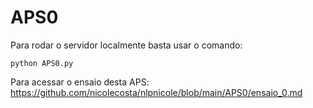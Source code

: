 # APS0

Para rodar o servidor localmente basta usar o comando:

`python APS0.py`

Para acessar o ensaio desta APS: https://github.com/nicolecosta/nlpnicole/blob/main/APS0/ensaio_0.md
